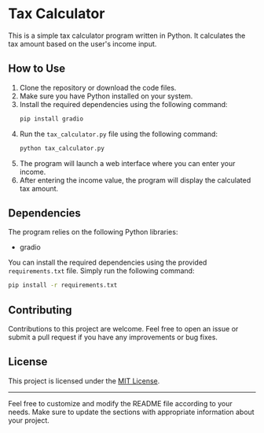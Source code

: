 
# Tax Calculator

This is a simple tax calculator program written in Python. It calculates the tax amount based on the user's income input.

## How to Use

1. Clone the repository or download the code files.
2. Make sure you have Python installed on your system.
3. Install the required dependencies using the following command:
   ```bash
   pip install gradio
   ```
4. Run the `tax_calculator.py` file using the following command:
   ```bash
   python tax_calculator.py
   ```
5. The program will launch a web interface where you can enter your income.
6. After entering the income value, the program will display the calculated tax amount.

## Dependencies

The program relies on the following Python libraries:
- gradio

You can install the required dependencies using the provided `requirements.txt` file. Simply run the following command:
```bash
pip install -r requirements.txt
```

## Contributing

Contributions to this project are welcome. Feel free to open an issue or submit a pull request if you have any improvements or bug fixes.

## License

This project is licensed under the [MIT License](LICENSE).

---

Feel free to customize and modify the README file according to your needs. Make sure to update the sections with appropriate information about your project.
